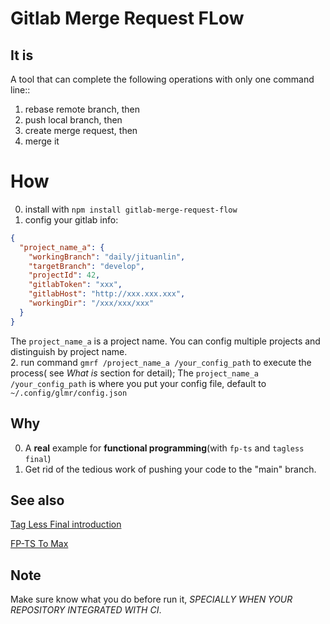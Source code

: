 # Gitlab Merge Request FLow

## It is
A tool that can complete the following operations with only one command line:: 
 1. rebase remote branch, then
 2. push local branch, then
 3. create merge request, then
 4. merge it
 
# How
0. install with `npm install gitlab-merge-request-flow`
1. config your gitlab info: 
```json
{
  "project_name_a": {
    "workingBranch": "daily/jituanlin",
    "targetBranch": "develop",
    "projectId": 42,
    "gitlabToken": "xxx",
    "gitlabHost": "http://xxx.xxx.xxx",
    "workingDir": "/xxx/xxx/xxx"
  }
}
```
The `project_name_a` is a project name. You can config multiple projects
and distinguish by project name.   
2. run command `gmrf /project_name_a /your_config_path` to execute the process(
see *What is* section for detail);
The `project_name_a /your_config_path` is where you put your config file,
default to ` ~/.config/glmr/config.json`

## Why
0. A **real** example for **functional programming**(with `fp-ts` and `tagless final`) 
1. Get rid of the tedious work of pushing your code to the "main" branch.

## See also
[Tag Less Final introduction](https://dev.to/gcanti/functional-design-tagless-final-332k)

[FP-TS To Max](https://github.com/gcanti/fp-ts/blob/master/tutorials/fp-ts-to-the-max-II.ts)


## Note
Make sure know what you do before run it, *SPECIALLY WHEN YOUR REPOSITORY INTEGRATED WITH CI*.
